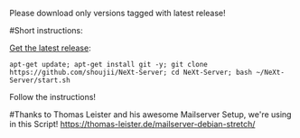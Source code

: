 Please download only versions tagged with latest release!


#Short instructions:

[Get the latest release](https://github.com/shoujii/next/releases/latest "Latest Release"):
```
apt-get update; apt-get install git -y; git clone https://github.com/shoujii/NeXt-Server; cd NeXt-Server; bash ~/NeXt-Server/start.sh
```

Follow the instructions!

#Thanks to Thomas Leister and his awesome Mailserver Setup, we're using in this Script!
https://thomas-leister.de/mailserver-debian-stretch/
